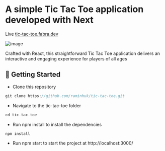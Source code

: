 # A simple Tic Tac Toe application developed with Next

Live [tic-tac-toe.fabra.dev](https://tic-tac-toe.fabra.dev)

![image](https://github.com/raminhuk/tic-tac-toe/assets/70978375/2f98cf6c-16f2-4ce0-bf66-45cd0e917591)


Crafted with React, this straightforward Tic Tac Toe application delivers an interactive and engaging experience for players of all ages

## 🚀 Getting Started

+ Clone this repository
```jsx
git clone https://github.com/raminhuk/tic-tac-toe.git
```
+ Navigate to the tic-tac-toe folder
```jsx
cd tic-tac-toe
```
+ Run npm install to install the dependencies
```jsx
npm install
```
+ Run npm start to start the project at http://localhost:3000/
